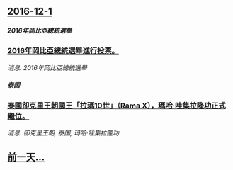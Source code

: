 ## [2016-12-1](/news/2016/12/1/index.md)

##### 2016年岡比亞總統選舉
### [2016年岡比亞總統選舉進行投票。 ](/news/2016/12/1/2016年岡比亞總統選舉進行投票.md)
_消息: 2016年岡比亞總統選舉_

##### 泰国
### [泰國卻克里王朝國王「拉瑪10世」（Rama X），瑪哈·哇集拉隆功正式繼位。](/news/2016/12/1/泰國卻克里王朝國王-拉瑪10世-Rama-X-瑪哈-哇集拉隆功正式繼位.md)
_消息: 卻克里王朝, 泰国, 玛哈·哇集拉隆功_

## [前一天...](/news/2016/11/30/index.md)

